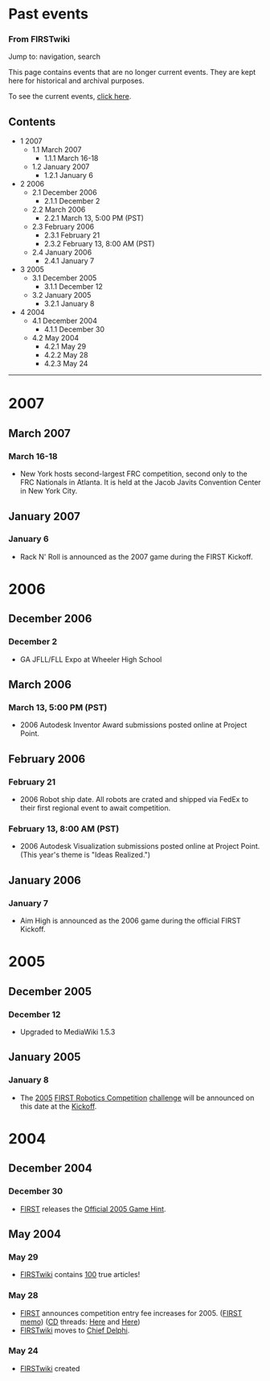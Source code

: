 
# Past events

### From FIRSTwiki

Jump to: navigation, search

This page contains events that are no longer current events. They are kept
here for historical and archival purposes.

To see the current events, [click here](Current_events "Current
events" ).

## Contents

  * 1 2007
    * 1.1 March 2007
      * 1.1.1 March 16-18
    * 1.2 January 2007
      * 1.2.1 January 6
  * 2 2006
    * 2.1 December 2006
      * 2.1.1 December 2
    * 2.2 March 2006
      * 2.2.1 March 13, 5:00 PM (PST)
    * 2.3 February 2006
      * 2.3.1 February 21
      * 2.3.2 February 13, 8:00 AM (PST)
    * 2.4 January 2006
      * 2.4.1 January 7
  * 3 2005
    * 3.1 December 2005
      * 3.1.1 December 12
    * 3.2 January 2005
      * 3.2.1 January 8
  * 4 2004
    * 4.1 December 2004
      * 4.1.1 December 30
    * 4.2 May 2004
      * 4.2.1 May 29
      * 4.2.2 May 28
      * 4.2.3 May 24  
---  
  

#  2007


##  March 2007


###  March 16-18

  * New York hosts second-largest FRC competition, second only to the FRC Nationals in Atlanta. It is held at the Jacob Javits Convention Center in New York City. 


##  January 2007


###  January 6

  * Rack N' Roll is announced as the 2007 game during the FIRST Kickoff. 


#  2006


##  December 2006


###  December 2

  * GA JFLL/FLL Expo at Wheeler High School 


##  March 2006


###  March 13, 5:00 PM (PST)

  * 2006 Autodesk Inventor Award submissions posted online at Project Point. 


##  February 2006


###  February 21

  * 2006 Robot ship date. All robots are crated and shipped via FedEx to their first regional event to await competition. 


###  February 13, 8:00 AM (PST)

  * 2006 Autodesk Visualization submissions posted online at Project Point. (This year's theme is "Ideas Realized.") 


##  January 2006


###  January 7

  * Aim High is announced as the 2006 game during the official FIRST Kickoff. 


#  2005


##  December 2005


###  December 12

  * Upgraded to MediaWiki 1.5.3 


##  January 2005


###  January 8

  * The [2005](Untitled_2005_game "Untitled 2005 game" ) [FIRST Robotics Competition](FIRST_Robotics_Competition "FIRST Robotics Competition" ) [challenge](Game "Game" ) will be announced on this date at the [Kickoff](Kickoff "Kickoff" ). 


#  2004


##  December 2004


###  December 30

  * [FIRST](first) releases the [Official 2005 Game Hint](Official_2005_Game_Hint "Official 2005 Game Hint" ). 


##  May 2004


###  May 29

  * [FIRSTwiki](FIRSTwiki "FIRSTwiki" ) contains [100](Special:Statistics "Special:Statistics" ) true articles! 


###  May 28

  * [FIRST](first) announces competition entry fee increases for 2005. ([FIRST memo](http://www.usfirst.org/robotics/2005/regfeememo.htm "http://www.usfirst.org/robotics/2005/regfeememo.htm" )) ([CD](Chief_Delphi "Chief Delphi" ) threads: [Here](http://www.chiefdelphi.com/forums/showthread.php?threadid=28820 "http://www.chiefdelphi.com/forums/showthread.php?threadid=28820" ) and [Here](http://www.chiefdelphi.com/forums/showthread.php?threadid=28828 "http://www.chiefdelphi.com/forums/showthread.php?threadid=28828" )) 
  * [FIRSTwiki](FIRSTwiki "FIRSTwiki" ) moves to [Chief Delphi](Chief_Delphi "Chief Delphi" ). 


### May 24

  * [FIRSTwiki](FIRSTwiki "FIRSTwiki" ) created 

